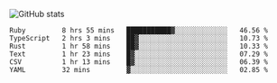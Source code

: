 ![GitHub stats](https://github-readme-stats.vercel.app/api?username=ksk001100&show_icons=true&theme=tokyonight)

<!--START_SECTION:waka-->

```text
Ruby         8 hrs 55 mins   ███████████▓░░░░░░░░░░░░░   46.56 %
TypeScript   2 hrs 3 mins    ██▓░░░░░░░░░░░░░░░░░░░░░░   10.73 %
Rust         1 hr 58 mins    ██▓░░░░░░░░░░░░░░░░░░░░░░   10.33 %
Text         1 hr 23 mins    █▓░░░░░░░░░░░░░░░░░░░░░░░   07.29 %
CSV          1 hr 13 mins    █▓░░░░░░░░░░░░░░░░░░░░░░░   06.39 %
YAML         32 mins         ▓░░░░░░░░░░░░░░░░░░░░░░░░   02.85 %
```

<!--END_SECTION:waka-->
